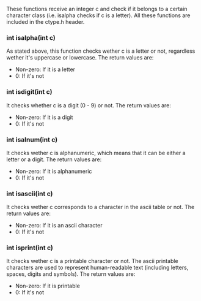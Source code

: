 These functions receive an integer c and check if it belongs to a certain character class (i.e. isalpha checks if c is a letter). All these functions are included in the ctype.h header.

### int isalpha(int c)
As stated above, this function checks wether c is a letter or not, regardless wether it's uppercase or lowercase.
The return values are:
  - Non-zero: If it is a letter
  - 0: If it's not

### int isdigit(int c)
It checks whether c is a digit (0 - 9) or not.
The return values are:
  - Non-zero: If it is a digit
  - 0: If it's not

### int isalnum(int c)
It checks wether c is alphanumeric, which means that it can be either a letter or a digit.
The return values are:
  - Non-zero: If it is alphanumeric
  - 0: If it's not

### int isascii(int c)
It checks wether c corresponds to a character in the ascii table or not.
The return values are:
  - Non-zero: If it is an ascii character
  - 0: If it's not
  
### int isprint(int c)
It checks wether c is a printable character or not. The ascii printable characters are used to represent human-readable text (including letters, spaces, digits and symbols).
The return values are:
  - Non-zero: If it is printable
  - 0: If it's not
